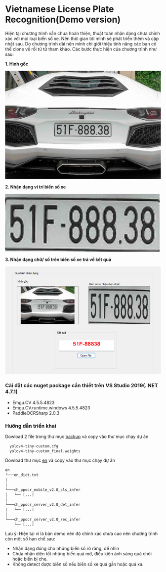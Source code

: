 # Vietnamese License Plate Recognition(Demo version)
Hiện tại chương trình vẫn chưa hoàn thiện, thuật toán nhận dạng chưa chính xác với mọi loại biển số xe. Nên thời gian tới mình sẽ phát triển thêm và cập nhật sau. Do chương trình dài nên mình chỉ giới thiệu tính năng các bạn có thể clone về rồi từ từ tham khảo. Các bước thực hiện của chương trình như sau: 

**1. Hình gốc**

![img1.jpg](https://github.com/sangnv3007/VLPR/blob/master/test1.jpg)

**2. Nhận dạng ví trí biển số xe**

![img2.jpg](https://github.com/sangnv3007/VLPR/blob/master/imgtest.jpg)

**3. Nhận dạng chữ/ số trên biển số xe trả về kết quả**

![img3.jpg](https://github.com/sangnv3007/VLPR/blob/master/Screenshot%202022-08-05%20100934.png)
### Cài đặt các nuget package cần thiết trên VS Studio 2019(. NET 4.7.1)
* Emgu.CV 4.5.5.4823
* Emgu.CV.runtime.windows 4.5.5.4823
* PaddleOCRSharp 2.0.3

### Hướng dẫn triển khai
Dowload 2 file trong thư mục [backup](https://drive.google.com/drive/folders/1YROQ6bVRuFmmfAjJAS0O6tI85vbsYfxV?usp=sharing) và copy vào thư mục chạy dự án
```
  yolov4-tiny-custom.cfg
  yolov4-tiny-custom_final.weights
```
Dowload thư mục [en](https://drive.google.com/drive/folders/1YROQ6bVRuFmmfAjJAS0O6tI85vbsYfxV?usp=sharing) và copy vào thư mục chạy dự án
```
en
└───en_dict.txt
|
│     
└───ch_ppocr_mobile_v2.0_cls_infer
│   └── [...]
│   
└───ch_ppocr_server_v2.0_det_infer
|   └── [...]
│
└───ch_ppocr_server_v2.0_rec_infer
    └── [...] 
```

Lưu ý: Hiện tại vì là bản demo nên độ chính xác chưa cao nên chương trình còn một số hạn chế sau:
- Nhận dạng đúng cho những biển số rõ ràng, dể nhìn
- Chưa nhận diện tốt những biển quá mờ, điều kiện ánh sáng quá chói hoặc biển bị che.
- Không detect được biển số nếu biển số xe quá gần hoặc quá xa.
